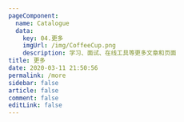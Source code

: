 ```yaml
---
pageComponent: 
  name: Catalogue
  data: 
    key: 04.更多
    imgUrl: /img/CoffeeCup.png
    description: 学习、面试、在线工具等更多文章和页面
title: 更多
date: 2020-03-11 21:50:56
permalink: /more
sidebar: false
article: false
comment: false
editLink: false
---
```

